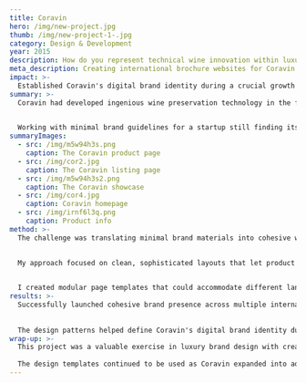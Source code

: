 ```yaml
---
title: Coravin
hero: /img/new-project.jpg
thumb: /img/new-project-1-.jpg
category: Design & Development
year: 2015
description: How do you represent technical wine innovation within luxury lifestyle marketing?
meta_description: Creating international brochure websites for Coravin's wine preservation technology across multiple markets
impact: >-
  Established Coravin's digital brand identity during a crucial growth phase, creating scalable design patterns that supported rapid international expansion and became reference points for continued brand development.
summary: >-
  Coravin had developed ingenious wine preservation technology in the form of a needle system that lets you pour wine without removing the cork, using argon gas to replace the volume. 
  

  Working with minimal brand guidelines for a startup still finding its visual identity, I created sophisticated web experiences that balanced technical credibility with premium wine culture.
summaryImages:
  - src: /img/m5w94h3s.png
    caption: The Coravin product page
  - src: /img/cor2.jpg
    caption: The Coravin listing page
  - src: /img/m5w94h3s2.png
    caption: The Coravin showcase
  - src: /img/cor4.jpg
    caption: Coravin homepage
  - src: /img/irnf6l3q.png
    caption: Product info
method: >-
  The challenge was translating minimal brand materials into cohesive web experiences for markets where Coravin didn't operate e-commerce - places where the websites needed to build brand credibility and drive retail partnerships rather than direct sales.
  

  My approach focused on clean, sophisticated layouts that let product photography tell the technical story whilst lifestyle imagery positioned the product in a cultural context. The design had to explain complex technology without feeling clinical.
  

  I created modular page templates that could accommodate different languages and regional requirements whilst maintaining visual consistency. This scalability was crucial for a startup planning rapid international expansion.
results: >-
  Successfully launched cohesive brand presence across multiple international markets. The visual design approach I established became reference points for Coravin's continued brand development and provided efficient templates for expansion into additional markets.
  
  
  The design patterns helped define Coravin's digital brand identity during a crucial growth phase when they were still establishing their market position.
wrap-up: >-
  This project was a valuable exercise in luxury brand design with creative freedom. Working with a startup meant establishing digital brand patterns rather than following rigid guidelines, whilst the international scope required thinking about scalability from day one.
  
  The design templates continued to be used as Coravin expanded into additional markets throughout their growth phase.
---
```

